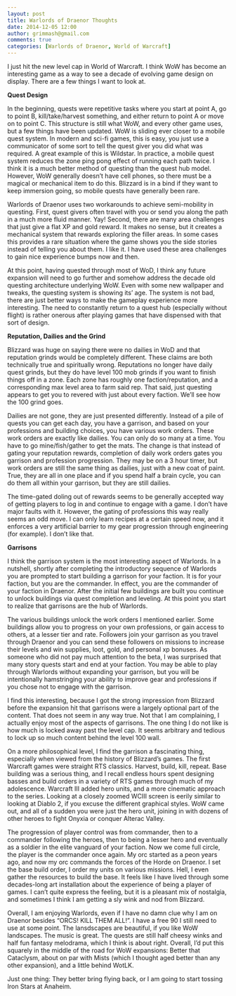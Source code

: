 ```yaml
---
layout: post
title: Warlords of Draenor Thoughts
date: 2014-12-05 12:00
author: grimmash@gmail.com
comments: true
categories: [Warlords of Draenor, World of Warcraft]
---
```

I just hit the new level cap in World of Warcraft. I think WoW has become an interesting game as a way to see a decade of evolving game design on display. There are a few things I want to look at.

<strong>Quest Design</strong>

In the beginning, quests were repetitive tasks where you start at point A, go to point B, kill/take/harvest something, and either return to point A or move on to point C. This structure is still what WoW, and every other game uses, but a few things have been updated. WoW is sliding ever closer to a mobile quest system. In modern and sci-fi games, this is easy, you just use a communicator of some sort to tell the quest giver you did what was required. A great example of this is Wildstar. In practice, a mobile quest system reduces the zone ping pong effect of running each path twice. I think it is a much better method of questing than the quest hub model. However, WoW generally doesn’t have cell phones, so there must be a magical or mechanical item to do this. Blizzard is in a bind if they want to keep immersion going, so mobile quests have generally been rare.

Warlords of Draenor uses two workarounds to achieve semi-mobility in questing. First, quest givers often travel with you or send you along the path in a much more fluid manner. Yay! Second, there are many area challenges that just give a flat XP and gold reward. It makes no sense, but it creates a mechanical system that rewards exploring the filler areas. In some cases this provides a rare situation where the game shows you the side stories instead of telling you about them. I like it. I have used these area challenges to gain nice experience bumps now and then.

At this point, having quested through most of WoD, I think any future expansion will need to go further and somehow address the decade old questing architecture underlying WoW. Even with some new wallpaper and tweaks, the questing system is showing its’ age. The system is not bad, there are just better ways to make the gameplay experience more interesting. The need to constantly return to a quest hub (especially without flight) is rather onerous after playing games that have dispensed with that sort of design.

<strong>Reputation, Dailies and the Grind</strong>

Blizzard was huge on saying there were no dailies in WoD and that reputation grinds would be completely different. These claims are both technically true and spiritually wrong. Reputations no longer have daily quest grinds, but they do have level 100 mob grinds if you want to finish things off in a zone. Each zone has roughly one faction/reputation, and a corresponding max level area to farm said rep. That said, just questing appears to get you to revered with just about every faction. We’ll see how the 100 grind goes.

Dailies are not gone, they are just presented differently. Instead of a pile of quests you can get each day, you have a garrison, and based on your professions and building choices, you have various work orders. These work orders are exactly like dailies. You can only do so many at a time. You have to go mine/fish/gather to get the mats. The change is that instead of gating your reputation rewards, completion of daily work orders gates you garrison and profession progression. They may be on a 3 hour timer, but work orders are still the same thing as dailies, just with a new coat of paint. True, they are all in one place and if you spend half a brain cycle, you can do them all within your garrison, but they are still dailies.

The time-gated doling out of rewards seems to be generally accepted way of getting players to log in and continue to engage with a game. I don’t have major faults with it. However, the gating of professions this way really seems an odd move. I can only learn recipes at a certain speed now, and it enforces a very artificial barrier to my gear progression through engineering (for example). I don’t like that.

<strong>Garrisons</strong>

I think the garrison system is the most interesting aspect of Warlords. In a nutshell, shortly after completing the introductory sequence of Warlords you are prompted to start building a garrison for your faction. It is for your faction, but you are the commander. In effect, you are the commander of your faction in Draenor. After the initial few buildings are built you continue to unlock buildings via quest completion and leveling. At this point you start to realize that garrisons are the hub of Warlords.

The various buildings unlock the work orders I mentioned earlier. Some buildings allow you to progress on your own professions, or gain access to others, at a lesser tier and rate. Followers join your garrison as you travel through Draenor and you can send these followers on missions to increase their levels and win supplies, loot, gold, and personal xp bonuses. As someone who did not pay much attention to the beta, I was surprised that many story quests start and end at your faction. You may be able to play through Warlords without expanding your garrison, but you will be intentionally hamstringing your ability to improve gear and professions if you chose not to engage with the garrison.

I find this interesting, because I got the strong impression from Blizzard before the expansion hit that garrisons were a largely optional part of the content. That does not seem in any way true. Not that I am complaining, I actually enjoy most of the aspects of garrisons. The one thing I do not like is how much is locked away past the level cap. It seems arbitrary and tedious to lock up so much content behind the level 100 wall.

On a more philosophical level, I find the garrison a fascinating thing, especially when viewed from the history of Blizzard’s games. The first Warcraft games were straight RTS classics. Harvest, build, kill, repeat. Base building was a serious thing, and I recall endless hours spent designing basses and build orders in a variety of RTS games through much of my adolescence. Warcraft III added hero units, and a more cinematic approach to the series. Looking at a closely zoomed WCIII screen is eerily similar to looking at Diablo 2, if you excuse the different graphical styles. WoW came out, and all of a sudden you were just the hero unit, joining in with dozens of other heroes to fight Onyxia or conquer Alterac Valley.

The progression of player control was from commander, then to a commander following the heroes, then to being a lesser hero and eventually as a soldier in the elite vanguard of your faction. Now we come full circle, the player is the commander once again. My orc started as a peon years ago, and now my orc commands the forces of the Horde on Draenor. I set the base build order, I order my units on various missions. Hell, I even gather the resources to build the base. It feels like I have lived through some decades-long art installation about the experience of being a player of games. I can’t quite express the feeling, but it is a pleasant mix of nostalgia, and sometimes I think I am getting a sly wink and nod from Blizzard.

Overall, I am enjoying Warlords, even if I have no damn clue why I am on Draenor besides “ORCS! KILL THEM ALL!”. I have a free 90 I still need to use at some point. The lansdscapes are beautiful, if you like WoW landscapes. The music is great. The quests are still half cheesy winks and half fun fantasy melodrama, which I think is about right. Overall, I’d put this squarely in the middle of the road for WoW expansions: Better that Cataclysm, about on par with Mists (which I thought aged better than any other expansion), and a little behind WotLK.

Just one thing: They better bring flying back, or I am going to start tossing Iron Stars at Anaheim.
